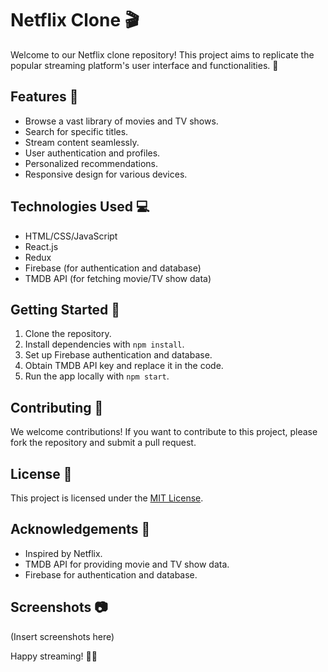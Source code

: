 # Netflix Clone 🎬

Welcome to our Netflix clone repository! This project aims to replicate the popular streaming platform's user interface and functionalities. 🍿

## Features 🌟

- Browse a vast library of movies and TV shows.
- Search for specific titles.
- Stream content seamlessly.
- User authentication and profiles.
- Personalized recommendations.
- Responsive design for various devices.

## Technologies Used 💻

- HTML/CSS/JavaScript
- React.js
- Redux
- Firebase (for authentication and database)
- TMDB API (for fetching movie/TV show data)

## Getting Started 🚀

1. Clone the repository.
2. Install dependencies with `npm install`.
3. Set up Firebase authentication and database.
4. Obtain TMDB API key and replace it in the code.
5. Run the app locally with `npm start`.

## Contributing 🤝

We welcome contributions! If you want to contribute to this project, please fork the repository and submit a pull request.

## License 📝

This project is licensed under the [MIT License](LICENSE).

## Acknowledgements 🙌

- Inspired by Netflix.
- TMDB API for providing movie and TV show data.
- Firebase for authentication and database.

## Screenshots 📷

(Insert screenshots here)

Happy streaming! 🍿🎉
